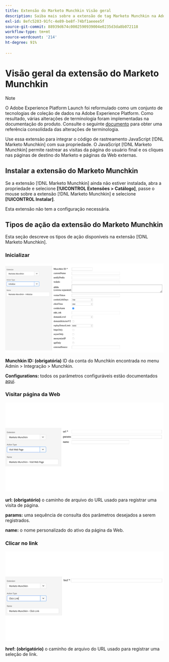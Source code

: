 ```yaml
---
title: Extensão do Marketo Munchkin Visão geral
description: Saiba mais sobre a extensão de tag Marketo Munchkin na Adobe Experience Platform.
exl-id: 8efc5203-91fc-4e89-be8f-74bf1aeeee5f
source-git-commit: 88939d674c0002590939004e0235d3da8b072118
workflow-type: tm+mt
source-wordcount: '214'
ht-degree: 91%

---
```


# Visão geral da extensão do Marketo Munchkin

>[!NOTE]
>
>O Adobe Experience Platform Launch foi reformulado como um conjunto de tecnologias de coleção de dados na Adobe Experience Platform. Como resultado, várias alterações de terminologia foram implementadas na documentação do produto. Consulte o seguinte [documento](../../../term-updates.md) para obter uma referência consolidada das alterações de terminologia.

Use essa extensão para integrar o código de rastreamento JavaScript [!DNL Marketo Munchkin] com sua propriedade. O JavaScript [!DNL Marketo Munchkin] permite rastrear as visitas da página do usuário final e os cliques nas páginas de destino do Marketo e páginas da Web externas.

## Instalar a extensão do Marketo Munchkin

Se a extensão [!DNL Marketo Munchkin] ainda não estiver instalada, abra a propriedade e selecione **[!UICONTROL Extensões > Catálogo]**, passe o mouse sobre a extensão [!DNL Marketo Munchkin] e selecione **[!UICONTROL Instalar]**.

Esta extensão não tem a configuração necessária.

## Tipos de ação da extensão do Marketo Munchkin

Esta seção descreve os tipos de ação disponíveis na extensão [!DNL Marketo Munchkin].

### Inicializar

![](../../../images/munchkin-Init.png)

**Munchkin ID: (obrigatória)** ID da conta do Munchkin encontrada no menu Admin > Integração > Munchkin.

**Configurations:** todos os parâmetros configuráveis estão documentados [aqui](https://developers.marketo.com/javascript-api/lead-tracking/configuration/).

### Visitar página da Web

![](../../../images/munchkin-visit-page.png)

**url: (obrigatório)** o caminho de arquivo do URL usado para registrar uma visita de página.

**params:** uma sequência de consulta dos parâmetros desejados a serem registrados.

**name:** o nome personalizado do ativo da página da Web.

### Clicar no link

![](../../../images/munchkin-click-link.png)

**href: (obrigatório)** o caminho de arquivo do URL usado para registrar uma seleção de link.
